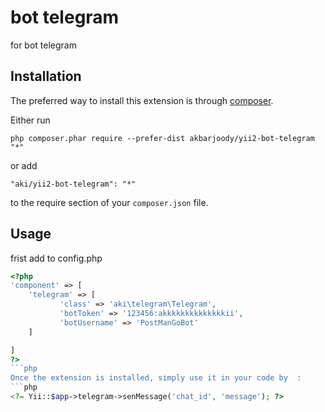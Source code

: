bot telegram
============
for bot telegram

Installation
------------

The preferred way to install this extension is through [composer](http://getcomposer.org/download/).

Either run

```
php composer.phar require --prefer-dist akbarjoody/yii2-bot-telegram "*"
```

or add

```
"aki/yii2-bot-telegram": "*"
```

to the require section of your `composer.json` file.


Usage
-----
frist add to config.php
```php
<?php
'component' => [
	'telegram' => [
           'class' => 'aki\telegram\Telegram',
           'botToken' => '123456:akkkkkkkkkkkkkkii',
           'botUsername' => 'PostManGoBot'
    ]

]
?>
```php
Once the extension is installed, simply use it in your code by  :
```php
<?= Yii::$app->telegram->senMessage('chat_id', 'message'); ?>
